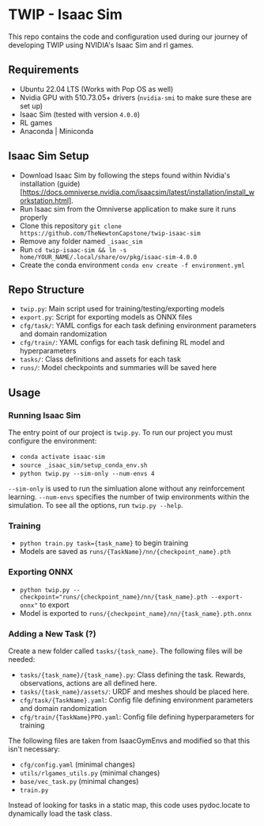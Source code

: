 # TWIP - Isaac Sim
This repo contains the code and configuration used during our journey of developing TWIP using NVIDIA's Isaac Sim and rl games.

## Requirements
- Ubuntu 22.04 LTS (Works with Pop OS as well)
 - Nvidia GPU with 510.73.05+ drivers (`nvidia-smi` to make sure these are set up)
- Isaac Sim (tested with version `4.0.0`)
- RL games
- Anaconda | Miniconda

## Isaac Sim Setup
- Download Isaac Sim by following the steps found within Nvidia's installation (guide)[https://docs.omniverse.nvidia.com/isaacsim/latest/installation/install_workstation.html].
- Run Isaac sim from the Omniverse application to make sure it runs properly
- Clone this repository `git clone https://github.com/TheNewtonCapstone/twip-isaac-sim`
- Remove any folder named `_isaac_sim`
- Run `cd twip-isaac-sim && ln -s home/YOUR_NAME/.local/share/ov/pkg/isaac-sim-4.0.0`
- Create the conda environment `conda env create -f environment.yml` 

## Repo Structure
 - `twip.py`: Main script used for training/testing/exporting models
- `export.py`: Script for exporting models as ONNX files
- `cfg/task/`: YAML configs for each task defining environment parameters and domain randomization
- `cfg/train/`: YAML configs for each task defining RL model and hyperparameters
- `tasks/`: Class definitions and assets for each task
- `runs/`: Model checkpoints and summaries will be saved here

## Usage

### Running Isaac Sim
The entry point of our project is `twip.py`. To run our project you must configure the environment:
- `conda activate isaac-sim`
- `source _isaac_sim/setup_conda_env.sh`
- `python twip.py --sim-only --num-envs 4`

`--sim-only` is used to run the simluation alone without any reinforcement learning. `--num-envs` specifies the number of twip environments within the simulation. To see all the options, run `twip.py --help`.

### Training
- `python train.py task={task_name}` to begin training
- Models are saved as `runs/{TaskName}/nn/{checkpoint_name}.pth`

### Exporting ONNX
 - `python twip.py --checkpoint="runs/{checkpoint_name}/nn/{task_name}.pth --export-onnx"` to export
 - Model is exported to `runs/{checkpoint_name}/nn/{task_name}.pth.onnx`

### Adding a New Task (?)
Create a new folder called `tasks/{task_name}`. The following files will be needed:
- `tasks/{task_name}/{task_name}.py`: Class defining the task. Rewards, observations, actions are all defined here.
- `tasks/{task_name}/assets/`: URDF and meshes should be placed here.
- `cfg/task/{TaskName}.yaml`: Config file defining environment parameters and domain randomization
- `cfg/train/{TaskName}PPO.yaml`: Config file defining hyperparameters for training

The following files are taken from IsaacGymEnvs and modified so that this isn't necessary:
 - `cfg/config.yaml` (minimal changes)
 - `utils/rlgames_utils.py` (minimal changes)
 - `base/vec_task.py` (minimal changes)
 - `train.py`

Instead of looking for tasks in a static map, this code uses pydoc.locate to dynamically load the task class.

